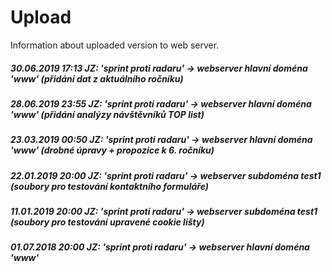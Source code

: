 # Upload
Information about uploaded version to web server.
##### 30.06.2019 17:13 JZ: 'sprint proti radaru' -> webserver hlavní doména 'www' (přidání dat z aktuálního ročníku)
##### 28.06.2019 23:55 JZ: 'sprint proti radaru' -> webserver hlavní doména 'www' (přidání analýzy návštěvníků TOP list)
##### 23.03.2019 00:50 JZ: 'sprint proti radaru' -> webserver hlavní doména 'www' (drobné úpravy + propozice k 6. ročníku)
##### 22.01.2019 20:00 JZ: 'sprint proti radaru' -> webserver subdoména test1 (soubory pro testování kontaktního formuláře)
##### 11.01.2019 20:00 JZ: 'sprint proti radaru' -> webserver subdoména test1 (soubory pro testování upravené cookie lišty)
##### 01.07.2018 20:00 JZ: 'sprint proti radaru' -> webserver hlavní doména 'www'
